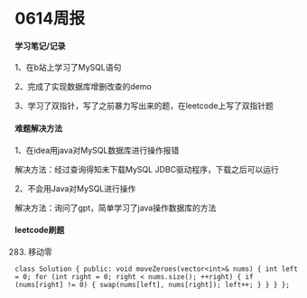 #  0614周报

#### 学习笔记/记录

1、在b站上学习了MySQL语句

2、完成了实现数据库增删改查的demo

3、学习了双指针，写了之前暴力写出来的题，在leetcode上写了双指针题

#### 难题解决方法

1、在idea用java对MySQL数据库进行操作报错

解决方法：经过查询得知未下载MySQL JDBC驱动程序，下载之后可以运行

2、不会用Java对MySQL进行操作

解决方法：询问了gpt，简单学习了java操作数据库的方法

#### leetcode刷题

283. 移动零

`class Solution {
public:
void moveZeroes(vector<int>& nums) {
int left = 0;
for (int right = 0; right < nums.size(); ++right) {
if (nums[right] != 0) {
swap(nums[left], nums[right]);
left++;
}
}
}
};`